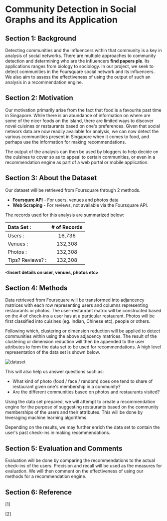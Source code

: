 # Community Detection in Social Graphs and its Application 

## Section 1: Background

Detecting communities and the influencers within that community is a key in analysis of social networks. There are multiple approaches to community detection and determining who are the influencers **find papers pls**. Its applications ranges from biology to sociology. In our project, we seek to detect communities in the Foursquare social network and its influencers. We also aim to assess the effectiveness of using the output of such an analysis in a recommendation engine. 

## Section 2: Motivation

Our motivation primarily arise from the fact that food is a favourite past time in Singapore. While there is an abundance of information on where are some of the nicer foods on the island, there are limited ways to discover novel cuisines or restaurants based on one's preferences. Given that social network data are now readily available for analysis, we can now detect the various communities present in Singapore when it comes to food, and perhaps use the information for making recommendations.
 
 The output of the analysis can then be used by bloggers to help decide on the cuisines to cover so as to appeal to certain communities, or even in a recommendation engine as part of a web portal or mobile application.  

## Section 3: About the Dataset

Our dataset will be retrieved from Foursquare through 2 methods. 

* **Foursqure API** - For users, venues and photos data
* **Web Scraping** - For reviews, not available via the Foursquare API. 

The records used for this analysis are summarized below:

| Data Set :                | # of Records|
| :-------------|:-------------:|
| Users : | 16,736|
| Venues : |132,308  |
| Photos : |132,308  |
| Tips? Reviews? : |132,308  |

**<Insert details on user, venues, photos etc>**

## Section 4: Methods 

Data retrieved from Foursquare will be transformed into adjancency matrices with each row representing users and columns representing restaurants or photos. The user-restaurant matrix will be constructed based on the # of check-ins a user has at a particular restaurant. Photos will be first classified into cuisines (eg. Indian, Chinese etc), people or others.
   
Following which, clustering or dimension reduction will be applied to detect communities within using the above adjacency matrices. The result of the clustering or dimension reduction will then be appended to the user attributes to form the data set to be used for recommendations. A high level representation of the data set is shown below. 

![dataset](/img_proposal/proposal_clus.png)

This will also help us answer questions such as:
* What kind of photo (food / face / random) does one tend to share of restaurant given one's membership in a community?
* Are the different communities based on photos and restaurants visited?

Using the data set prepared, we will attempt to create a recommendation engine for the purpose of suggesting restaurants based on the community memberships of the users and their attributes. This will be done by leveraging machine learning algorithms. 
 
 Depending on the results, we may further enrich the data set to contain the user's past check-ins in making recommendations. 

## Section 5: Evaluation and Comments

Evaluation will be done by comparing the recommendations to the actual check-ins of the users. Precision and recall will be used as the measures for evaluation. We will then comment on the effectiveness of using our methods for a recommendation engine. 

## Section 6: Reference
[1] 

[2]

